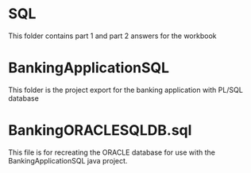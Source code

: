 # SQL
This folder contains part 1 and part 2 answers for the workbook

# BankingApplicationSQL
This folder is the project export for the banking application with PL/SQL database

# BankingORACLESQLDB.sql
This file is for recreating the ORACLE database for use with the BankingApplicationSQL java project.
